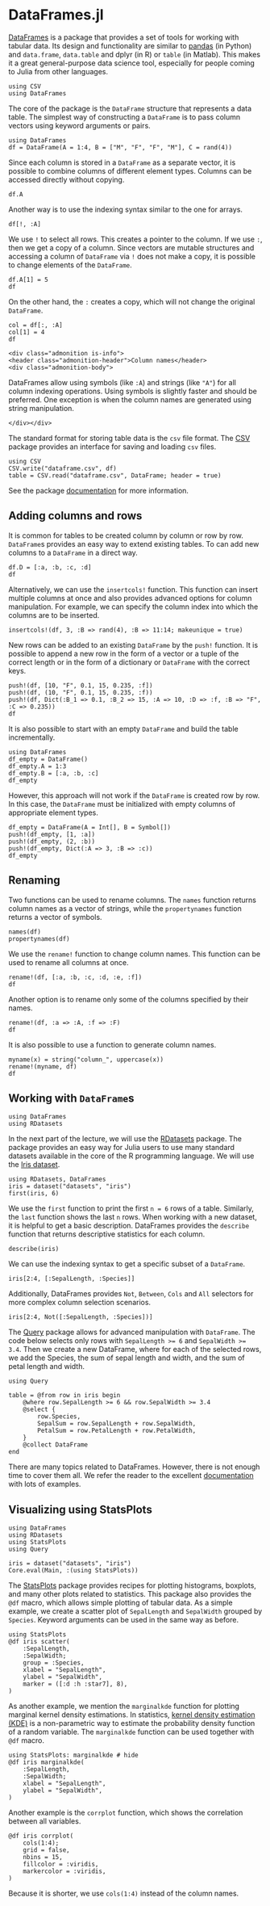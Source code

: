 # DataFrames.jl

[DataFrames](https://dataframes.juliadata.org/stable/) is a package that provides a set of tools for working with tabular data. Its design and functionality are similar to  [pandas](https://pandas.pydata.org/) (in Python) and `data.frame`, `data.table` and dplyr (in R) or `table` (in Matlab). This makes it a great general-purpose data science tool, especially for people coming to Julia from other languages.

```@setup dfbasics
using CSV
using DataFrames
```

The core of the package is the `DataFrame` structure that represents a data table. The simplest way of constructing a `DataFrame` is to pass column vectors using keyword arguments or pairs.

```@example dfbasics
using DataFrames
df = DataFrame(A = 1:4, B = ["M", "F", "F", "M"], C = rand(4))
```

Since each column is stored in a `DataFrame` as a separate vector, it is possible to combine columns of different element types. Columns can be accessed directly without copying.

```@repl dfbasics
df.A
```

Another way is to use the indexing syntax similar to the one for arrays.

```@repl dfbasics
df[!, :A]
```

We use `!` to select all rows. This creates a pointer to the column. If we use `:`,  then we get a copy of a column. Since vectors are mutable structures and accessing a column of `DataFrame` via `!` does not make a copy, it is possible to change elements of the `DataFrame`.

```@example dfbasics
df.A[1] = 5
df
```

On the other hand, the `:` creates a copy, which will not change the original `DataFrame`.

```@example dfbasics
col = df[:, :A]
col[1] = 4
df
```

```@raw html
<div class="admonition is-info">
<header class="admonition-header">Column names</header>
<div class="admonition-body">
```
DataFrames allow using symbols (like `:A`) and strings (like `"A"`) for all column indexing operations. Using symbols is slightly faster and should be preferred. One exception is when the column names are generated using string manipulation.
```@raw html
</div></div>
```

The standard format for storing table data is the `csv` file format. The [CSV](https://github.com/JuliaData/CSV.jl) package provides an interface for saving and loading `csv` files.

```@example dfbasics
using CSV
CSV.write("dataframe.csv", df)
table = CSV.read("dataframe.csv", DataFrame; header = true)
```

See the package [documentation](https://csv.juliadata.org/stable/) for more information.

## Adding columns and rows

It is common for tables to be created column by column or row by row. `DataFrame`s provides an easy way to extend existing tables. To can add new columns to a `DataFrame` in a direct way.

```@example dfbasics
df.D = [:a, :b, :c, :d]
df
```

Alternatively, we can use the `insertcols!` function. This function can insert multiple columns at once and also provides advanced options for column manipulation. For example, we can specify the column index into which the columns are to be inserted.

```@example dfbasics
insertcols!(df, 3, :B => rand(4), :B => 11:14; makeunique = true)
```

New rows can be added to an existing `DataFrame` by the `push!` function. It is possible to append a new row in the form of a vector or a tuple of the correct length or in the form of a dictionary or `DataFrame` with the correct keys.

```@example dfbasics
push!(df, [10, "F", 0.1, 15, 0.235, :f])
push!(df, (10, "F", 0.1, 15, 0.235, :f))
push!(df, Dict(:B_1 => 0.1, :B_2 => 15, :A => 10, :D => :f, :B => "F", :C => 0.235))
df
```

It is also possible to start with an empty `DataFrame` and build the table incrementally.

```@example dfbasics_empty
using DataFrames
df_empty = DataFrame()
df_empty.A = 1:3
df_empty.B = [:a, :b, :c]
df_empty
```

However, this approach will not work if the `DataFrame` is created row by row. In this case, the `DataFrame` must be initialized with empty columns of appropriate element types.

```@example dfbasics_empty
df_empty = DataFrame(A = Int[], B = Symbol[])
push!(df_empty, [1, :a])
push!(df_empty, (2, :b))
push!(df_empty, Dict(:A => 3, :B => :c))
df_empty
```

## Renaming

Two functions can be used to rename columns. The `names` function returns column names as a vector of strings, while the `propertynames` function returns a vector of symbols.

```@repl dfbasics
names(df)
propertynames(df)
```

We use the `rename!` function to change column names. This function can be used to rename all columns at once.

```@example dfbasics
rename!(df, [:a, :b, :c, :d, :e, :f])
df
```

Another option is to rename only some of the columns specified by their names.

```@example dfbasics
rename!(df, :a => :A, :f => :F)
df
```

It is also possible to use a function to generate column names.

```@example dfbasics
myname(x) = string("column_", uppercase(x))
rename!(myname, df)
df
```

## Working with `DataFrame`s

```@setup dfwork
using DataFrames
using RDatasets
```

In the next part of the lecture, we will use the [RDatasets](https://github.com/JuliaStats/RDatasets.jl) package. The package provides an easy way for Julia users to use many standard datasets available in the core of the R programming language. We will use the [Iris dataset](https://en.wikipedia.org/wiki/Iris_flower_data_set).

```@example dfwork
using RDatasets, DataFrames
iris = dataset("datasets", "iris")
first(iris, 6)
```

We use the `first` function to print the first `n = 6` rows of a table. Similarly, the `last` function shows the last `n` rows. When working with a new dataset, it is helpful to get a basic description. DataFrames provides the `describe` function that returns descriptive statistics for each column.

```@example dfwork
describe(iris)
```

We can use the indexing syntax to get a specific subset of a `DataFrame`.

```@example dfwork
iris[2:4, [:SepalLength, :Species]]
```

Additionally, DataFrames provides `Not`, `Between`, `Cols` and `All` selectors for more complex column selection scenarios.

```@example dfwork
iris[2:4, Not([:SepalLength, :Species])]
```

The [Query](https://github.com/queryverse/Query.jl) package allows for advanced manipulation with `DataFrame`. The code below selects only rows with `SepalLength >= 6` and `SepalWidth >= 3.4`. Then we create a new DataFrame, where for each of the selected rows, we add the Species, the sum of sepal length and width, and the sum of petal length and width.

```@example dfwork
using Query

table = @from row in iris begin
    @where row.SepalLength >= 6 && row.SepalWidth >= 3.4
    @select {
        row.Species,
        SepalSum = row.SepalLength + row.SepalWidth,
        PetalSum = row.PetalLength + row.PetalWidth,
    }
    @collect DataFrame
end
```

There are many topics related to DataFrames. However, there is not enough time to cover them all. We refer the reader to the excellent [documentation](https://dataframes.juliadata.org/stable/) with lots of examples.


## Visualizing using StatsPlots

```@setup dfplots
using DataFrames
using RDatasets
using StatsPlots
using Query

iris = dataset("datasets", "iris")
Core.eval(Main, :(using StatsPlots))
```

The [StatsPlots](https://github.com/JuliaPlots/StatsPlots.jl) package provides recipes for plotting histograms, boxplots, and many other plots related to statistics. This package also provides the `@df` macro, which allows simple plotting of tabular data. As a simple example, we create a scatter plot of `SepalLength` and `SepalWidth` grouped by `Species`. Keyword arguments can be used in the same way as before.

```@example dfplots
using StatsPlots
@df iris scatter(
    :SepalLength,
    :SepalWidth;
    group = :Species,
    xlabel = "SepalLength",
    ylabel = "SepalWidth",
    marker = ([:d :h :star7], 8),
)
```

As another example, we mention the `marginalkde` function for plotting marginal kernel density estimations. In statistics, [kernel density estimation (KDE)](https://en.wikipedia.org/wiki/Kernel_density_estimation) is a non-parametric way to estimate the probability density function of a random variable. The `marginalkde` function can be used together with `@df` macro.

```@example dfplots
using StatsPlots: marginalkde # hide
@df iris marginalkde(
    :SepalLength,
    :SepalWidth;
    xlabel = "SepalLength",
    ylabel = "SepalWidth",
)
```

Another example is the `corrplot` function, which shows the correlation between all variables.

```@example dfplots
@df iris corrplot(
    cols(1:4);
    grid = false,
    nbins = 15,
    fillcolor = :viridis,
    markercolor = :viridis,
)
```

Because it is shorter, we use `cols(1:4)` instead of the column names.

